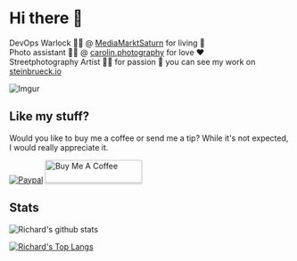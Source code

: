 # Hi there 👋

DevOps Warlock 👨‍💻 @ [MediaMarktSaturn](https://mediamarktsaturn.com) for living 🏣  
Photo assistant 👨‍💼️ @ [carolin.photography](https://carolin.photography) for love ❤️  
Streetphotography Artist 👨‍🎨️ for passion 🙌 you can see my work on [steinbrueck.io](https://steinbrueck.io)  

![Imgur](https://i.imgur.com/mh8RBjJl.jpg)

## Like my stuff?

Would you like to buy me a coffee or send me a tip?
While it's not expected, I would really appreciate it.

[![Paypal](https://www.paypalobjects.com/webstatic/mktg/Logo/pp-logo-100px.png)](https://paypal.me/rsteinbrueck) <a href="https://www.buymeacoffee.com/steinbrueckri" target="_blank"><img src="https://www.buymeacoffee.com/assets/img/custom_images/white_img.png" alt="Buy Me A Coffee" style="height: 41px !important;width: 174px !important;box-shadow: 0px 3px 2px 0px rgba(190, 190, 190, 0.5) !important;-webkit-box-shadow: 0px 3px 2px 0px rgba(190, 190, 190, 0.5) !important;" ></a>

## Stats

![Richard's github stats](https://github-readme-stats.vercel.app/api?username=steinbrueckri&show_icons=true)

[![Richard's Top Langs](https://github-readme-stats.vercel.app/api/top-langs/?username=steinbrueckri&layout=compact)](https://github.com/steinbrueckri/steinbrueckri)

<!--
**steinbrueckri/steinbrueckri** is a ✨ _special_ ✨ repository because its `README.md` (this file) appears on your GitHub profile.

Here are some ideas to get you started:

- 🔭 I’m currently working on ...
- 🌱 I’m currently learning ...
- 👯 I’m looking to collaborate on ...
- 🤔 I’m looking for help with ...
- 💬 Ask me about ...
- 📫 How to reach me: ...
- 😄 Pronouns: ...
- ⚡ Fun fact: ...
-->
